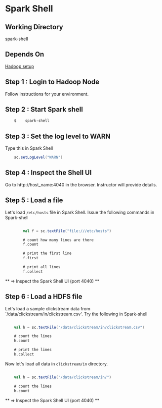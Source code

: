<link rel='stylesheet' href='../assets/css/main.css'/>

# Spark Shell

## Working Directory
spark-shell

## Depends On
[Hadoop setup](../setup-instructor.md)

## Step 1 : Login to Hadoop Node
Follow instructions for your environment.

## Step 2 : Start Spark shell

```bash
    $    spark-shell
```

## Step 3 : Set the log level to WARN
Type this in Spark Shell
```scala
    sc.setLogLevel("WARN")
```

## Step 4 : Inspect the Shell UI
Go to http://host_name:4040 in the browser.  Instructor will provide details.


## Step 5 : Load a file 
Let's load  `/etc/hosts` file in Spark Shell.
Issue the following commands in Spark-shell

```scala

        val f = sc.textFile("file:///etc/hosts")

        # count how many lines are there
        f.count

        # print the first line
        f.first

        # print all lines
        f.collect
```

** => Inspect the Spark Shell UI (port 4040) ** 

## Step 6 : Load a HDFS file
Let's load  a sample clickstream data from `/data/clickstream/in/clickstream.csv'.
Try the following in Spark-shell

```scala

    val h = sc.textFile("/data/clickstream/in/clickstream.csv")

    # count the lines
    h.count

    # print the lines
    h.collect

```

Now let's load all data in `clickstream/in` directory.

```scala

    val h = sc.textFile("/data/clickstream/in/")

    # count the lines
    h.count
```

** => Inspect the Spark Shell UI (port 4040) ** 
